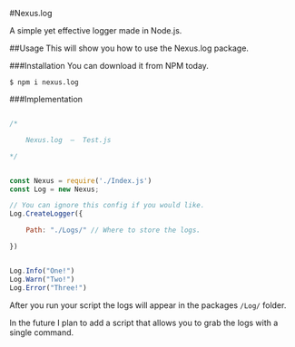 #Nexus.log

A simple yet effective logger made in Node.js.

##Usage
This will show you how to use the Nexus.log package.

###Installation
You can download it from NPM today.

```shell script
$ npm i nexus.log
```

###Implementation
```javascript

/*

    Nexus.log  —  Test.js

*/


const Nexus = require('./Index.js')
const Log = new Nexus;

// You can ignore this config if you would like.
Log.CreateLogger({

    Path: "./Logs/" // Where to store the logs.

})


Log.Info("One!")
Log.Warn("Two!")
Log.Error("Three!")

```

After you run your script the logs will appear in the packages ```/Log/``` folder.

In the future I plan to add a script that allows you to grab the logs with a single command.
